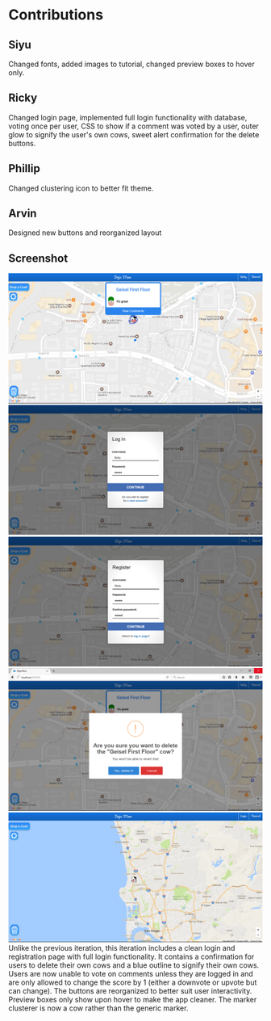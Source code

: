 # Contributions

## Siyu
Changed fonts, added images to tutorial, changed preview boxes to hover only.

## Ricky
Changed login page, implemented full login functionality with database, voting once per user, CSS to show if a comment was voted by a user, outer glow to signify the user's own cows, sweet alert confirmation for the delete buttons.

## Phillip
Changed clustering icon to better fit theme.

## Arvin
Designed new buttons and reorganized layout

## Screenshot
![Screenshot](Images/milestone13_1.png)
![Screenshot](Images/milestone13_2.png)
![Screenshot](Images/milestone13_3.png)
![Screenshot](Images/milestone13_4.png)
![Screenshot](Images/milestone13_5.png)
Unlike the previous iteration, this iteration includes a clean login and registration page with full login functionality.  It contains a confirmation for users to delete their own cows and a blue outline to signify their own cows.  Users are now unable to vote on comments unless they are logged in and are only allowed to change the score by 1 (either a downvote or upvote but can change).  The buttons are reorganized to better suit user interactivity.  Preview boxes only show upon hover to make the app cleaner.  The marker clusterer is now a cow rather than the generic marker.       
